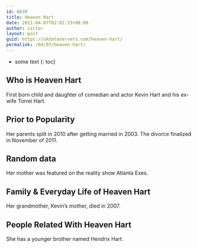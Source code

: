 ```yaml
---
id: 6639
title: Heaven Hart
date: 2021-04-07T02:01:23+00:00
author: victor
layout: post
guid: https://ukdataservers.com/heaven-hart/
permalink: /04/07/heaven-hart/
---
```


* some text
{: toc}


## Who is Heaven Hart



First born child and daughter of comedian and actor Kevin Hart and his ex-wife Torrei Hart.

                
                
                
## Prior to Popularity



Her parents split in 2010 after getting married in 2003. The divorce finalized in November of 2011.

                
                
                
## Random data



Her mother was featured on the reality show Atlanta Exes.

                
                
                
## Family & Everyday Life of Heaven Hart



Her grandmother, Kevin&#8217;s mother, died in 2007.

                
                
                
## People Related With Heaven Hart



She has a younger brother named Hendrix Hart.

                
              
            
          
          
          
